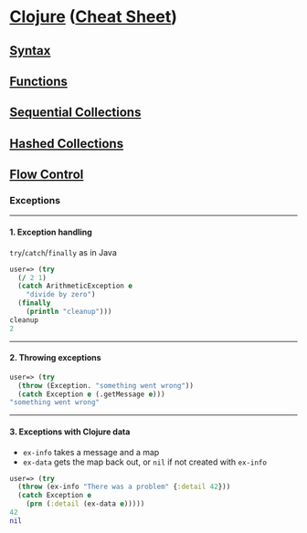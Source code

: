 # <a href="./README.md">Clojure</a> (<a href="https://clojure.org/api/cheatsheet">Cheat Sheet</a>)

## <a href="./Syntax.md">Syntax</a>

## <a href="./Functions.md">Functions</a>

## <a href="./Sequential_Collections.md">Sequential Collections</a>

## <a href="./Hashed_Collections.md">Hashed Collections</a>

## <a href="./Flow_Control.md">Flow Control</a>

### Exceptions

<hr>

#### 1. Exception handling

```try```/```catch```/```finally``` as in Java

```Clojure
user=> (try
  (/ 2 1)
  (catch ArithmeticException e
    "divide by zero")
  (finally
    (println "cleanup")))
cleanup
2
```

<hr>

#### 2. Throwing exceptions

```Clojure
user=> (try
  (throw (Exception. "something went wrong"))
  (catch Exception e (.getMessage e)))
"something went wrong"
```

<hr>

#### 3. Exceptions with Clojure data

- ```ex-info``` takes a message and a map
- ```ex-data``` gets the map back out, or ```nil``` if not created with ```ex-info```

```Clojure
user=> (try
  (throw (ex-info "There was a problem" {:detail 42}))
  (catch Exception e
    (prn (:detail (ex-data e)))))
42
nil
```
